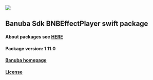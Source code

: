 [![](https://www.banuba.com/hubfs/Banuba_November2018/Images/Banuba%20SDK.png)](https://docs.banuba.com/face-ar-sdk-v1/ios/ios_overview)

## Banuba Sdk BNBEffectPlayer swift package

#### About packages see [HERE](https://docs.banuba.com/face-ar-sdk-v1/ios/ios_packages)

#### Package version: **1.11.0**

#### **[Banuba homepage](https://banuba.com)**

#### **[License](https://www.banuba.com/terms)**

